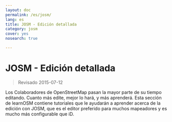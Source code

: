 ```yaml
---
layout: doc
permalink: /es/josm/
lang: es
title: JOSM - Edición detallada
category: josm
cover: yes
nosearch: true

---
```


JOSM - Edición detallada
================

> Revisado 2015-07-12  

Los Colaboradores de OpenStreetMap pasan la mayor parte de su tiempo editando. Cuanto más
edite, mejor lo hará, y más aprenderá. Esta sección de learnOSM
contiene tutoriales que le ayudarán a aprender acerca de la edición con JOSM, que es el editor preferido para muchos mapeadores y es mucho más configurable que iD.